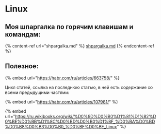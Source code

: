 # Linux

## Моя шпаргалка по горячим клавишам и командам:

{% content-ref url="shpargalka.md" %}
[shpargalka.md](shpargalka.md)
{% endcontent-ref %}

## Полезное:

{% embed url="https://habr.com/ru/articles/663758/" %}

Цикл статей, ссылка на последнюю статью, в ней есть содержание со всеми предыдущими частями:

{% embed url="https://habr.com/ru/articles/107981/" %}

{% embed url="https://ru.wikibooks.org/wiki/%D0%9D%D0%B0%D1%81%D1%82%D0%BE%D0%BB%D1%8C%D0%BD%D0%B0%D1%8F_%D0%BA%D0%BD%D0%B8%D0%B3%D0%B0_%D0%BF%D0%BE_Linux" %}

